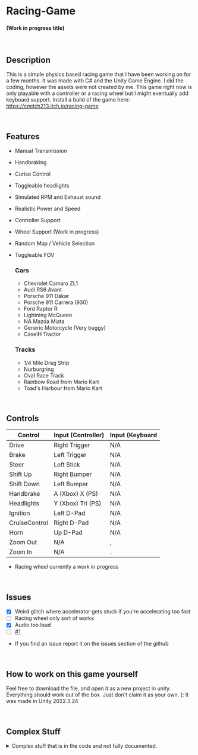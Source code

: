 # Racing-Game
#### (Work in progress title)

<br>

## Description
This is a simple physics based racing game that I have been working on for a few months. It was made with C# and the Unity Game Engine. I did the coding, however the assets were not created by me. This game right now is only playable with a controller or a racing wheel but I might eventually add keyboard support. 
Install a build of the game here:
https://cmitch213.itch.io/racing-game

<br>

## Features
- Manual Transmission
- Handbraking
- Curise Control
- Toggleable headlights
- Simulated RPM and Exhaust sound
- Realistic Power and Speed
- Controller Support
- Wheel Support (Work in progress)
- Random Map / Vehicle Selection
- Toggleable FOV


  ### Cars
  - Chevrolet Camaro ZL1
  - Audi RS6 Avant
  - Porsche 911 Dakar
  - Porsche 911 Carrera (930)
  - Ford Raptor R
  - Lightning McQueen
  - NA Mazda Miata
  - Generic Motorcycle (Very buggy)
  - CaseIH Tractor
 
 
  ### Tracks
  - 1/4 Mile Drag Strip
  - Nurburgring
  - Oval Race Track
  - Rainbow Road from Mario Kart
  - Toad's Harbour from Mario Kart

<br>

## Controls
|  **Control**  | **Input (Controller)** | **Input (Keyboard** |
|-------------- | ---------------------- | ------------------- |
| Drive         | Right Trigger          | N/A                 |
| Brake         | Left Trigger           | N/A                 |
| Steer         | Left Stick             | N/A                 |
| Shift Up      | Right Bumper           | N/A                 |
| Shift Down    | Left Bumper            | N/A                 |
| Handbrake     | A (Xbox) X (PS)        | N/A                 |
| Headlights    | Y (Xbox) Tri (PS)      | N/A                 |
| Ignition      | Left D-Pad             | N/A                 |
| CruiseControl | Right D-Pad            | N/A                 |
| Horn          | Up D-Pad               | N/A                 |
| Zoom Out      | N/A                    | ,                   |
| Zoom In       | N/A                    | .                   |

  * Racing wheel currently a work in progress

<br>

## Issues
 - [x] Weird glitch where accelerator gets stuck if you're accelerating too fast
 - [ ] Racing wheel only sort of works
 - [x] Audio too loud
 - [ ] [#1](https://github.com/CMitch213/Racing-Game/issues/1)
 - If you find an issue report it on the issues section of the github

<br>

## How to work on this game yourself
Feel free to download the file, and open it as a new project in unity. Everything should work out of the box. Just don't claim it as your own. (:
It was made in Unity 2022.3.24

<br>

## Complex Stuff

<details>

<summary> Complex stuff that is in the code and not fully documented. </summary>

## RPM Calculations

### For auto
This is the simpler one

**rpm = $(kph * (90 / gear * 2)) + car.idleRPM$**
- You start with your speed bc you want the faster you drive to be the more rpm
- $* 90 / gear * 2$ makes it so the lower the gear you are in the higher your rpm
- $+ car.idleRPM$ makes it so you do not go below your idle rpms


### For Manual
This one is a doozy

**targetRPM = $((kph / car.topSpeed * gearRatios[gearNum-1]^2 * 6000) + car.idleRPM)$**
**rpm = $Mathf.Lerp(rpm, targetRPM, Time.deltaTime)$

- you slowly Lerp your rpm to your target so it is a smooth transition over time
- $speed / car.topSpeed$ so it is dependent on how close you are to your top speed
- $* gearRatios^2$ so your gear ratios have a severe effect on what rpm you are in
- $* 6000$ bc otherwise it would be bad
- $+ car.idleRPM$ makes it so you do not go below your idle rpms

any other question you can DM me on discord at CMitch

</details>
